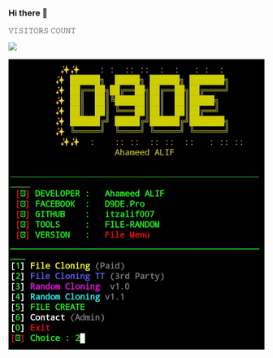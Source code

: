 ### Hi there 👋

𝚅𝙸𝚂𝙸𝚃𝙾𝚁𝚂 𝙲𝙾𝚄𝙽𝚃

 <img src="https://profile-counter.glitch.me/freeCodeCamp/count.svg" />

</p>


![20200808_160757](https://github.com/itzalif007/virus/blob/ab1a72fd14e6e32f8eefd9ab9e270103030d71eb/IMG_20230723_154212.jpg)
